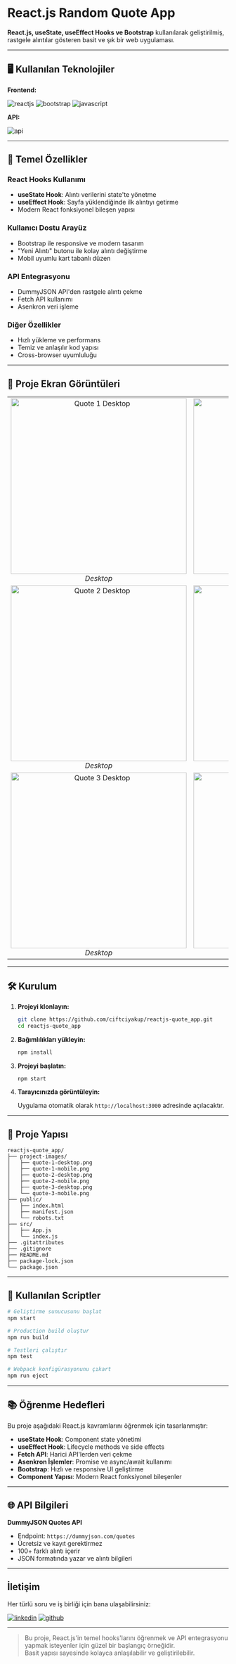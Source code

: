 # React.js Random Quote App

**React.js, useState, useEffect Hooks ve Bootstrap** kullanılarak geliştirilmiş, rastgele alıntılar gösteren basit ve şık bir web uygulaması.

---

## 🖥️ Kullanılan Teknolojiler

**Frontend:**

![reactjs](https://img.shields.io/badge/React-20232A?style=for-the-badge&logo=react&logoColor=61DAFB)
![bootstrap](https://img.shields.io/badge/Bootstrap-563D7C?style=for-the-badge&logo=bootstrap&logoColor=white)
![javascript](https://img.shields.io/badge/JavaScript-F7DF1E?style=for-the-badge&logo=javascript&logoColor=black)

**API:**

![api](https://img.shields.io/badge/DummyJSON-FF6B6B?style=for-the-badge&logo=json&logoColor=white)

---

## 🎯 Temel Özellikler

### React Hooks Kullanımı

- **useState Hook**: Alıntı verilerini state'te yönetme
- **useEffect Hook**: Sayfa yüklendiğinde ilk alıntıyı getirme
- Modern React fonksiyonel bileşen yapısı

### Kullanıcı Dostu Arayüz

- Bootstrap ile responsive ve modern tasarım
- "Yeni Alıntı" butonu ile kolay alıntı değiştirme
- Mobil uyumlu kart tabanlı düzen

### API Entegrasyonu

- DummyJSON API'den rastgele alıntı çekme
- Fetch API kullanımı
- Asenkron veri işleme

### Diğer Özellikler

- Hızlı yükleme ve performans
- Temiz ve anlaşılır kod yapısı
- Cross-browser uyumluluğu

---

## 📸 Proje Ekran Görüntüleri

<table>
  <tr>
    <td align="center">
      <img src="https://github.com/ciftciyakup/reactjs-quote_app/blob/master/project-images/quote-1-desktop.png" alt="Quote 1 Desktop" height="400"/>
      <br><em>Desktop</em>
    </td>
    <td align="center">
      <img src="https://github.com/ciftciyakup/reactjs-quote_app/blob/master/project-images/quote-1-mobile.png" alt="Quote 1 Mobile" height="400"/>
      <br><em>Mobil</em>
    </td>
  </tr>
  <tr>
    <td align="center">
      <img src="https://github.com/ciftciyakup/reactjs-quote_app/blob/master/project-images/quote-2-desktop.png" alt="Quote 2 Desktop" height="400"/>
      <br><em>Desktop</em>
    </td>
    <td align="center">
      <img src="https://github.com/ciftciyakup/reactjs-quote_app/blob/master/project-images/quote-2-mobile.png" alt="Quote 2 Mobile" height="400"/>
      <br><em>Mobil</em>
    </td>
  </tr>
  <tr>
    <td align="center">
      <img src="https://github.com/ciftciyakup/reactjs-quote_app/blob/master/project-images/quote-3-desktop.png" alt="Quote 3 Desktop" height="400"/>
      <br><em>Desktop</em>
    </td>
    <td align="center">
      <img src="https://github.com/ciftciyakup/reactjs-quote_app/blob/master/project-images/quote-3-mobile.png" alt="Quote 3 Mobile" height="400"/>
      <br><em>Mobil</em>
    </td>
  </tr>
</table>

---

## 🛠️ Kurulum

1. **Projeyi klonlayın:**

   ```bash
   git clone https://github.com/ciftciyakup/reactjs-quote_app.git
   cd reactjs-quote_app
   ```

2. **Bağımlılıkları yükleyin:**
   ```bash
   npm install
   ```

3. **Projeyi başlatın:**

   ```bash
   npm start
   ```

4. **Tarayıcınızda görüntüleyin:**
   
   Uygulama otomatik olarak `http://localhost:3000` adresinde açılacaktır.

---

## 📁 Proje Yapısı

```
reactjs-quote_app/
├── project-images/
│   ├── quote-1-desktop.png
│   ├── quote-1-mobile.png
│   ├── quote-2-desktop.png
│   ├── quote-2-mobile.png
│   ├── quote-3-desktop.png
│   └── quote-3-mobile.png
├── public/
│   ├── index.html
│   ├── manifest.json
│   └── robots.txt
├── src/
│   ├── App.js
│   └── index.js
├── .gitattributes
├── .gitignore
├── README.md
├── package-lock.json
└── package.json
```

---

## 🔧 Kullanılan Scriptler

```bash
# Geliştirme sunucusunu başlat
npm start

# Production build oluştur
npm run build

# Testleri çalıştır
npm test

# Webpack konfigürasyonunu çıkart
npm run eject
```

---

## 📚 Öğrenme Hedefleri

Bu proje aşağıdaki React.js kavramlarını öğrenmek için tasarlanmıştır:

- **useState Hook**: Component state yönetimi
- **useEffect Hook**: Lifecycle methods ve side effects
- **Fetch API**: Harici API'lerden veri çekme
- **Asenkron İşlemler**: Promise ve async/await kullanımı
- **Bootstrap**: Hızlı ve responsive UI geliştirme
- **Component Yapısı**: Modern React fonksiyonel bileşenler

---

## 🌐 API Bilgileri

**DummyJSON Quotes API**
- Endpoint: `https://dummyjson.com/quotes`
- Ücretsiz ve kayıt gerektirmez
- 100+ farklı alıntı içerir
- JSON formatında yazar ve alıntı bilgileri

---

## İletişim

Her türlü soru ve iş birliği için bana ulaşabilirsiniz:

[![linkedin](https://img.shields.io/badge/LinkedIn-0077B5?style=for-the-badge&logo=linkedin&logoColor=white)](https://www.linkedin.com/in/yakup-ciftci)
[![github](https://img.shields.io/badge/GitHub-100000?style=for-the-badge&logo=github&logoColor=white)](https://github.com/ciftciyakup)

---

> Bu proje, React.js'in temel hooks'larını öğrenmek ve API entegrasyonu yapmak isteyenler için güzel bir başlangıç örneğidir.  
> Basit yapısı sayesinde kolayca anlaşılabilir ve geliştirilebilir.
